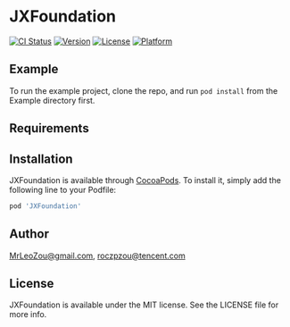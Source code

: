 # JXFoundation

[![CI Status](https://img.shields.io/travis/MrLeoZou@gmail.com/JXFoundation.svg?style=flat)](https://travis-ci.org/MrLeoZou@gmail.com/JXFoundation)
[![Version](https://img.shields.io/cocoapods/v/JXFoundation.svg?style=flat)](https://cocoapods.org/pods/JXFoundation)
[![License](https://img.shields.io/cocoapods/l/JXFoundation.svg?style=flat)](https://cocoapods.org/pods/JXFoundation)
[![Platform](https://img.shields.io/cocoapods/p/JXFoundation.svg?style=flat)](https://cocoapods.org/pods/JXFoundation)

## Example

To run the example project, clone the repo, and run `pod install` from the Example directory first.

## Requirements

## Installation

JXFoundation is available through [CocoaPods](https://cocoapods.org). To install
it, simply add the following line to your Podfile:

```ruby
pod 'JXFoundation'
```

## Author

MrLeoZou@gmail.com, roczpzou@tencent.com

## License

JXFoundation is available under the MIT license. See the LICENSE file for more info.
